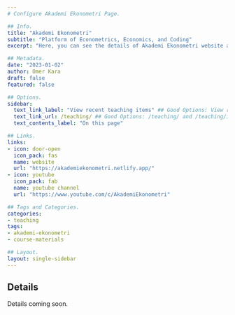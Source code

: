 ```yaml
---
# Configure Akademi Ekonometri Page.

## Info.
title: "Akademi Ekonometri"
subtitle: "Platform of Econometrics, Economics, and Coding"
excerpt: "Here, you can see the details of Akademi Ekonometri website and YouTube channel that I built for easy access to course materials. Note that most of the content is in Turkish." ## Shown on the Teaching Main Page, but does not shown on the Teaching Page.

## Metadata.
date: "2023-01-02"
author: Omer Kara
draft: false
featured: false

## Options.
sidebar:
  text_link_label: "View recent teaching items" ## Good Options: View recent teaching items and Subscribe via RSS.
  text_link_url: /teaching/ ## Good Options: /teaching/ and /teaching/index.xml.
  text_contents_label: "On this page"

## Links.
links:
- icon: door-open
  icon_pack: fas
  name: website
  url: "https://akademiekonometri.netlify.app/"
- icon: youtube
  icon_pack: fab
  name: youtube channel
  url: "https://www.youtube.com/c/AkademiEkonometri"

## Tags and Categories.
categories:
- teaching
tags:
- akademi-ekonometri
- course-materials

## Layout.
layout: single-sidebar
---
```


## Details
Details coming soon.
